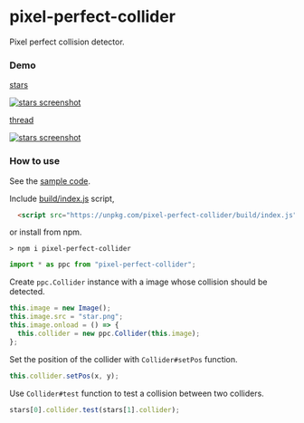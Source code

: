 # pixel-perfect-collider

Pixel perfect collision detector.

### Demo

[stars](https://abagames.github.io/pixel-perfect-collider/index.html?stars)

[![stars screenshot](https://abagames.github.io/pixel-perfect-collider/stars.gif)](https://abagames.github.io/pixel-perfect-collider/index.html?stars)

[thread](https://abagames.github.io/pixel-perfect-collider/index.html?thread)

[![stars screenshot](https://abagames.github.io/pixel-perfect-collider/thread.gif)](https://abagames.github.io/pixel-perfect-collider/index.html?tread)

### How to use

See the [sample code](https://github.com/abagames/pixel-perfect-collider/blob/master/src/samples/stars.ts).

Include [build/index.js](https://github.com/abagames/pixel-perfect-collider/blob/master/build/index.js) script,

```html
  <script src="https://unpkg.com/pixel-perfect-collider/build/index.js"></script>
```

or install from npm.

```
> npm i pixel-perfect-collider
```

```js
import * as ppc from "pixel-perfect-collider";
```

Create `ppc.Collider` instance with a image whose collision should be detected.

```js
this.image = new Image();
this.image.src = "star.png";
this.image.onload = () => {
  this.collider = new ppc.Collider(this.image);
};
```

Set the position of the collider with `Collider#setPos` function.

```js
this.collider.setPos(x, y);
```

Use `Collider#test` function to test a collision between two colliders.

```js
stars[0].collider.test(stars[1].collider);
```
